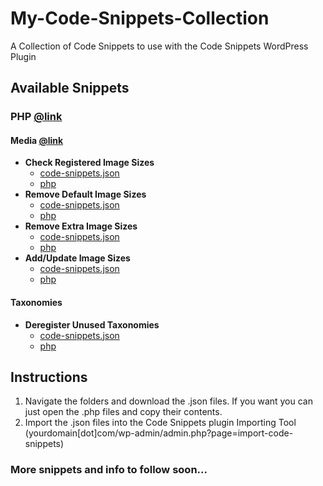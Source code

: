 # My-Code-Snippets-Collection
A Collection of Code Snippets to use with the Code Snippets WordPress Plugin

## Available Snippets

### PHP [@link](https://github.com/zeinnicholas/My-Code-Snippets-Collection/tree/master/PHP)

#### Media [@link](https://github.com/zeinnicholas/My-Code-Snippets-Collection/tree/master/PHP/Media)
* **Check Registered Image Sizes** 
  * [code-snippets.json](https://github.com/zeinnicholas/My-Code-Snippets-Collection/blob/master/PHP/Media/media-check-registered-image-sizes.code-snippets.json) 
  * [php](https://github.com/zeinnicholas/My-Code-Snippets-Collection/blob/master/PHP/Media/media-check-registered-image-sizes.code-snippets.php)
* **Remove Default Image Sizes** 
  * [code-snippets.json](https://github.com/zeinnicholas/My-Code-Snippets-Collection/blob/master/PHP/Media/media-remove-default-image-sizes.code-snippets.json) 
  * [php](https://github.com/zeinnicholas/My-Code-Snippets-Collection/blob/master/PHP/Media/media-remove-default-image-sizes.code-snippets.php)
* **Remove Extra Image Sizes** 
  * [code-snippets.json](https://github.com/zeinnicholas/My-Code-Snippets-Collection/blob/master/PHP/Media/media-remove-extra-image-sizes.code-snippets.json) 
  * [php](https://github.com/zeinnicholas/My-Code-Snippets-Collection/blob/master/PHP/Media/media-remove-extra-image-sizes.code-snippets.php)
* **Add/Update Image Sizes** 
  * [code-snippets.json](https://github.com/zeinnicholas/My-Code-Snippets-Collection/blob/master/PHP/Media/media-addupdate-image-sizes.code-snippets.json) 
  * [php](https://github.com/zeinnicholas/My-Code-Snippets-Collection/blob/master/PHP/Media/media-addupdate-image-sizes.code-snippets.php)

#### Taxonomies
* **Deregister Unused Taxonomies** 
  * [code-snippets.json](https://github.com/zeinnicholas/My-Code-Snippets-Collection/blob/master/PHP/Taxonomies/cleanup-deregister-unused-taxonomies.code-snippets.json) 
  * [php](https://github.com/zeinnicholas/My-Code-Snippets-Collection/blob/master/PHP/Taxonomies/cleanup-deregister-unused-taxonomies.code-snippets.php)

## Instructions

1. Navigate the folders and download the .json files. If you want you can just open the .php files and copy their contents.
2. Import the .json files into the Code Snippets plugin Importing Tool (yourdomain[dot]com/wp-admin/admin.php?page=import-code-snippets)

### More snippets and info to follow soon...
